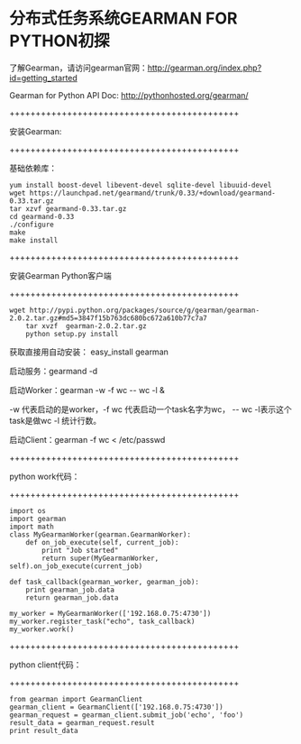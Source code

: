 # 分布式任务系统GEARMAN FOR PYTHON初探

了解Gearman，请访问gearman官网：http://gearman.org/index.php?id=getting_started

Gearman for Python API Doc: http://pythonhosted.org/gearman/

  

++++++++++++++++++++++++++++++++++++++++++++

安装Gearman:

++++++++++++++++++++++++++++++++++++++++++++

基础依赖库：

    
    
    yum install boost-devel libevent-devel sqlite-devel libuuid-devel
    wget https://launchpad.net/gearmand/trunk/0.33/+download/gearmand-0.33.tar.gz  
    tar xzvf gearmand-0.33.tar.gz  
    cd gearmand-0.33  
    ./configure 
    make 
    make install

++++++++++++++++++++++++++++++++++++++++++++

安装Gearman Python客户端

++++++++++++++++++++++++++++++++++++++++++++

    
    
    wget http://pypi.python.org/packages/source/g/gearman/gearman-2.0.2.tar.gz#md5=3847f15b763dc680bc672a610b77c7a7  
        tar xvzf  gearman-2.0.2.tar.gz  
        python setup.py install 

获取直接用自动安装： easy_install gearman

启动服务：gearmand -d  

启动Worker：gearman -w -f wc -- wc -l &

-w 代表启动的是worker，-f wc 代表启动一个task名字为wc， -- wc -l表示这个task是做wc -l 统计行数。

启动Client：gearman -f wc < /etc/passwd

++++++++++++++++++++++++++++++++++++++++++++

python work代码：

++++++++++++++++++++++++++++++++++++++++++++

    
    
    import os  
    import gearman  
    import math        
    class MyGearmanWorker(gearman.GearmanWorker):    
        def on_job_execute(self, current_job):    
            print "Job started"  
            return super(MyGearmanWorker, self).on_job_execute(current_job)    
        
    def task_callback(gearman_worker, gearman_job):    
        print gearman_job.data   
        return gearman_job.data  
        
    my_worker = MyGearmanWorker(['192.168.0.75:4730'])    
    my_worker.register_task("echo", task_callback)    
    my_worker.work()

++++++++++++++++++++++++++++++++++++++++++++

python client代码：

++++++++++++++++++++++++++++++++++++++++++++

    
    
    from gearman import GearmanClient        
    gearman_client = GearmanClient(['192.168.0.75:4730'])  
    gearman_request = gearman_client.submit_job('echo', 'foo')  
    result_data = gearman_request.result  
    print result_data

  

